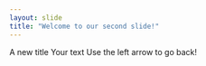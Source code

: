 ```yaml
---
layout: slide
title: "Welcome to our second slide!"
---
```


A new title
Your text
Use the left arrow to go back!

